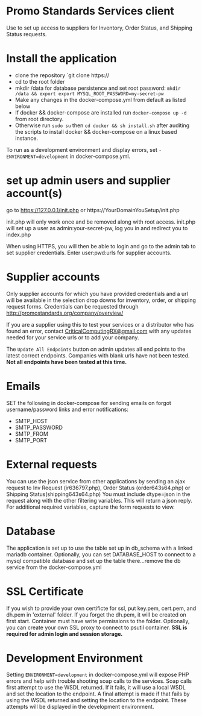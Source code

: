 # Promo Standards Services client
Use to set up access to suppliers for Inventory, Order Status, and Shipping Status requests.

# Install the application
* clone the repository `git clone https://
* cd to the root folder
* mkdir /data for database persistence and set root password: 
`mkdir /data && export export MYSQL_ROOT_PASSWORD=my-secret-pw `
* Make any changes in the docker-compose.yml from default as listed below
* If docker && docker-compose are installed run `docker-compose up -d` from root directory. 
* Otherwise run `sudo su` then  `cd docker && sh install.sh` after auditing the scripts to install docker && docker-compose on a linux based instance.

To run as a development environment and display errors, set `-  ENVIRONMENT=development` in docker-compose.yml.

# set up admin users and supplier account(s)
go to https://127.0.0.1/init.php or https://YourDomainYouSetup/init.php

init.php will only work once and be removed along with root access.  init.php will set up a user as admin:your-secret-pw, log you in and redirect you to index.php

When using HTTPS, you will then be able to login and go to the admin tab to set supplier credentials. Enter user:pwd:urls for supplier accounts.

# Supplier accounts
Only supplier accounts for which you have provided credentials and a url will be available in the selection drop downs for inventory, order, or shipping request forms.  Credentials can be requested through http://promostandards.org/company/overview/

If you are a supplier using this to test your services or a distributor who has found an error, contact CriticalComputingRX@gmail.com with any updates needed for your service urls or to add your company.  

The `Update All Endpoints` button on admin updates all end points to the latest correct endpoints.  Companies with blank urls have not been tested.  **Not all endpoints have been tested at this time.**


# Emails
SET the following in docker-compose for sending emails on forgot username/password links and error notifications:
* SMTP_HOST
* SMTP_PASSWORD
* SMTP_FROM
* SMTP_PORT

# External requests
You can use the json service from other applications by sending an ajax request to Inv Request (ir636797.php), Order Status (order643s64.php) or Shipping Status(shipping643s64.php)   You must include dtype=json in the request along with the other filtering variables.  This will return a json reply.  For additional required variables, capture the form requests to view.

# Database
The application is set up to use the table set up in db_schema with a linked mariadb container.  Optionally, you can set DATABASE_HOST to connect to a mysql compatible database and set up the table there...remove the db service from the docker-compose.yml

# SSL Certificate
If you wish to provide your own certificte for ssl, put key.pem, cert.pem, and dh.pem in 'external' folder. If you forget the dh.pem, it will be created on first start.  Container must have write permissions to the folder.  Optionally, you can create your own SSL proxy to connect to psutil container.  **SSL is required for admin login and session storage.**

# Development Environment
Setting `ENVIRONMENT=development` in docker-compose.yml will expose PHP errors and help with trouble shooting soap calls to the services.  Soap calls first attempt to use the WSDL returned. If it fails, it will use a local WSDL and set the location to the endpoint. A final attempt is made if that fails by using the WSDL returned and setting the location to the endpoint.  These attempts will be displayed in the development environment.
